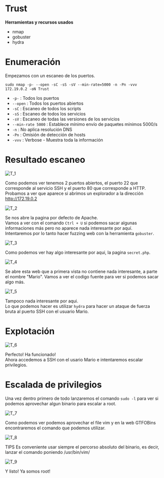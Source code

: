 # Trust
**Herramientas y recursos usados**
- nmap
- gobuster
- hydra

# Enumeración

Empezamos con un escaneo de los puertos.

`sudo nmap -p- --open -sC -sS -sV --min-rate=5000 -n -Pn -vvv 172.19.0.2 -oN Trust`

- `-p-` : Todos los puertos
- `--open` : Todos los puertos abiertos
- `-sC` : Escaneo de todos los scripts
- `-sS` : Escaneo de todos los servicios
- `-sV` : Escaneo de todas las versiones de los servicios
- `--min-rate 5000` : Establece mínimo envío de paquetes mínimos 5000/s
- `-n` : No aplica resolución DNS
- `-Pn` : Omisión de detección de hosts
- `-vvv` : Verbose - Muestra toda la información

# Resultado escaneo
![T_1](https://github.com/giustiand/DockerLabs-Writeups/blob/main/MuyF%C3%A1cil/.images/Trust/T_1.jpg)  

Como podemos ver tenemos 2 puertos abiertos, el puerto 22 que corresponde al servicio SSH y el puerto 80 que corresponde a HTTP.  
Probamos a ver que aparece si abrimos un explorador a la dirección http://172.19.0.2  

![T_2](https://github.com/giustiand/DockerLabs-Writeups/blob/main/MuyF%C3%A1cil/.images/Trust/T_2.jpg)  

Se nos abre la pagina por defecto de Apache.  
Vamos a ver con el comando `Ctrl + U` si podemos sacar algunas informaciones más pero no aparece nada interesante por aquí.  
Intentaremos por lo tanto hacer fuzzing web con la herramienta `gobuster`.  

![T_3](https://github.com/giustiand/DockerLabs-Writeups/blob/main/MuyF%C3%A1cil/.images/Trust/T_3.jpg)  

Como podemos ver hay algo interesante por aqui, la pagina `secret.php`.  

![T_4](https://github.com/giustiand/DockerLabs-Writeups/blob/main/MuyF%C3%A1cil/.images/Trust/T_4.jpg) 

Se abre esta web que a primera vista no contiene nada interesante, a parte el nombre "Mario". 
Vamos a ver el codigo fuente para ver si podemos sacar algo más.  

![T_5](https://github.com/giustiand/DockerLabs-Writeups/blob/main/MuyF%C3%A1cil/.images/Trust/T_5.jpg)

Tampoco nada interesante por aqui.  
Lo que podemos hacer es utilizar `hydra` para hacer un ataque de fuerza bruta al puerto SSH con el usuario Mario.  

# Explotación
![T_6](https://github.com/giustiand/DockerLabs-Writeups/blob/main/MuyF%C3%A1cil/.images/Trust/T_6.jpg)  

Perfecto! Ha funcionado!  
Ahora accedemos a SSH con el usario Mario e intentaremos escalar privilegios.  

# Escalada de privilegios

Una vez dentro primero de todo lanzaremos el comando `sudo -l` para ver si podemos aprovechar algun binario para escalar a root.  

![T_7](https://github.com/giustiand/DockerLabs-Writeups/blob/main/MuyF%C3%A1cil/.images/Trust/T_7.jpg)  

Como podemos ver podemos aprovechar el file vim y en la web GTFOBins encontraremos el comando que podemos utilizar.

![T_8](https://github.com/giustiand/DockerLabs-Writeups/blob/main/MuyF%C3%A1cil/.images/Trust/T_8.jpg)   

TIPS
Es conveniente usar siempre el percorso absoluto del binario, es decir, lanzar el comando poniendo /usr/bin/vim/

![T_9](https://github.com/giustiand/DockerLabs-Writeups/blob/main/MuyF%C3%A1cil/.images/Trust/T_9.jpg)  

Y listo! Ya somos root!


